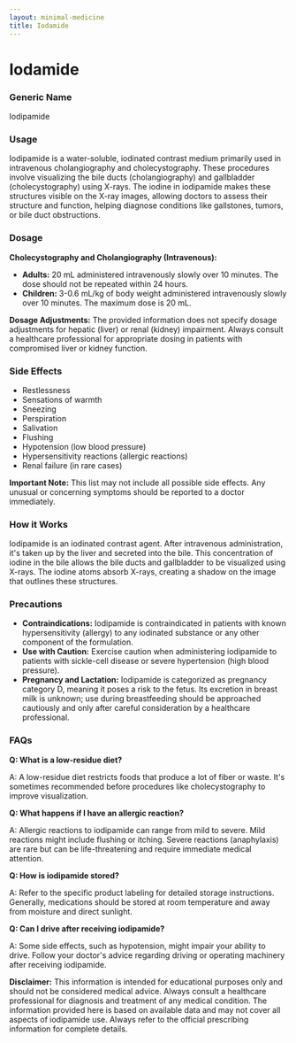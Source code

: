 ```yaml
---
layout: minimal-medicine
title: Iodamide
---
```


# Iodamide
### Generic Name
Iodipamide

### Usage
Iodipamide is a water-soluble, iodinated contrast medium primarily used in intravenous cholangiography and cholecystography.  These procedures involve visualizing the bile ducts (cholangiography) and gallbladder (cholecystography) using X-rays. The iodine in iodipamide makes these structures visible on the X-ray images, allowing doctors to assess their structure and function, helping diagnose conditions like gallstones, tumors, or bile duct obstructions.

### Dosage

**Cholecystography and Cholangiography (Intravenous):**

* **Adults:** 20 mL administered intravenously slowly over 10 minutes.  The dose should not be repeated within 24 hours.
* **Children:** 3-0.6 mL/kg of body weight administered intravenously slowly over 10 minutes. The maximum dose is 20 mL.

**Dosage Adjustments:**  The provided information does not specify dosage adjustments for hepatic (liver) or renal (kidney) impairment.  Always consult a healthcare professional for appropriate dosing in patients with compromised liver or kidney function.


### Side Effects

* Restlessness
* Sensations of warmth
* Sneezing
* Perspiration
* Salivation
* Flushing
* Hypotension (low blood pressure)
* Hypersensitivity reactions (allergic reactions)
* Renal failure (in rare cases)

**Important Note:** This list may not include all possible side effects.  Any unusual or concerning symptoms should be reported to a doctor immediately.


### How it Works

Iodipamide is an iodinated contrast agent.  After intravenous administration, it's taken up by the liver and secreted into the bile. This concentration of iodine in the bile allows the bile ducts and gallbladder to be visualized using X-rays.  The iodine atoms absorb X-rays, creating a shadow on the image that outlines these structures.

### Precautions

* **Contraindications:** Iodipamide is contraindicated in patients with known hypersensitivity (allergy) to any iodinated substance or any other component of the formulation.
* **Use with Caution:** Exercise caution when administering iodipamide to patients with sickle-cell disease or severe hypertension (high blood pressure).
* **Pregnancy and Lactation:** Iodipamide is categorized as pregnancy category D, meaning it poses a risk to the fetus.  Its excretion in breast milk is unknown; use during breastfeeding should be approached cautiously and only after careful consideration by a healthcare professional.

### FAQs

**Q: What is a low-residue diet?**

A: A low-residue diet restricts foods that produce a lot of fiber or waste. It's sometimes recommended before procedures like cholecystography to improve visualization.

**Q: What happens if I have an allergic reaction?**

A: Allergic reactions to iodipamide can range from mild to severe.  Mild reactions might include flushing or itching. Severe reactions (anaphylaxis) are rare but can be life-threatening and require immediate medical attention.

**Q: How is iodipamide stored?**

A: Refer to the specific product labeling for detailed storage instructions.  Generally, medications should be stored at room temperature and away from moisture and direct sunlight.

**Q: Can I drive after receiving iodipamide?**

A:  Some side effects, such as hypotension, might impair your ability to drive.  Follow your doctor's advice regarding driving or operating machinery after receiving iodipamide.


**Disclaimer:** This information is intended for educational purposes only and should not be considered medical advice. Always consult a healthcare professional for diagnosis and treatment of any medical condition.  The information provided here is based on available data and may not cover all aspects of iodipamide use. Always refer to the official prescribing information for complete details.

